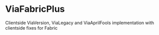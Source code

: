 # ViaFabricPlus
Clientside ViaVersion, ViaLegacy and ViaAprilFools implementation with clientside fixes for Fabric

